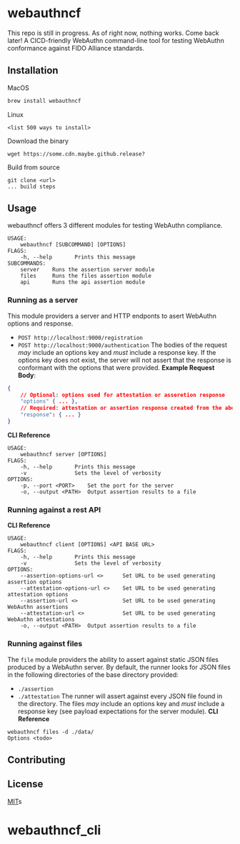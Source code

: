 # webauthncf 
This repo is still in progress. As of right now, nothing works. Come back later!
A CICD-friendly WebAuthn command-line tool for testing WebAuthn conformance against FIDO Alliance standards.
## Installation
MacOS
```bash
brew install webauthncf
```
Linux
```
<list 500 ways to install>
```
Download the binary
```
wget https://some.cdn.maybe.github.release?
```
Build from source
```
git clone <url>
... build steps
```
## Usage
webauthncf offers 3 different modules for testing WebAuthn compliance.
```
USAGE:
    webauthncf [SUBCOMMAND] [OPTIONS]
FLAGS:
    -h, --help       Prints this message
SUBCOMMANDS:
    server    Runs the assertion server module
    files     Runs the files assertion module
    api       Runs the api assertion module
```
### Running as a server
This module providers a server and HTTP endponts to asert WebAuthn options and response.
- `POST http://localhost:9000/registration`
- `POST http://localhost:9000/authentication`
The bodies of the request _may_ include an options key and _must_ include a response key. If the options key does not exist, the server will not assert that the response is conformant with the options that were provided.
**Example Request Body**:
```json
{
    // Optional: options used for attestation or asseretion response
    "options" { ... },
    // Required: attestation or assertion response created from the above options
    "response": { ... }
}
```
**CLI Reference**
```
USAGE:
    webauthncf server [OPTIONS]
FLAGS:
    -h, --help       Prints this message
    -v               Sets the level of verbosity
OPTIONS:
    -p, --port <PORT>    Set the port for the server
    -o, --output <PATH>  Output assertion results to a file
```
### Running against a rest API
**CLI Reference**
```
USAGE:
    webauthncf client [OPTIONS] <API BASE URL>
FLAGS:
    -h, --help       Prints this message
    -v               Sets the level of verbosity
OPTIONS:
    --assertion-options-url <>      Set URL to be used generating assertion options
    --attestation-options-url <>    Set URL to be used generating attestation options
    --assertion-url <>              Set URL to be used generating WebAuthn assertions
    --attestation-url <>            Set URL to be used generating WebAuthn attestations
    -o, --output <PATH>  Output assertion results to a file
```
### Running against files
The `file` module providers the ability to assert against static JSON files produced by a WebAuthn server. By default, the runner looks for JSON files in the following directories of the base directory provided:
- `./assertion`
- `./attestation`
The runner will assert against every JSON file found in the directory. The files _may_ include an options key and _must_ include a response key (see payload expectations for the server module).
**CLI Reference**
```
webauthncf files -d ./data/ 
Options <todo>
```
## Contributing
## License
[MIT](https://choosealicense.com/licenses/mit/)s
# webauthncf_cli
